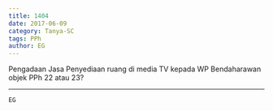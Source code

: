 ```yaml
---
title: 1404
date: 2017-06-09
category: Tanya-SC
tags: PPh
author: EG
---
```


Pengadaan Jasa Penyediaan ruang di media TV kepada WP Bendaharawan objek PPh 22 atau 23?

---



`EG`
